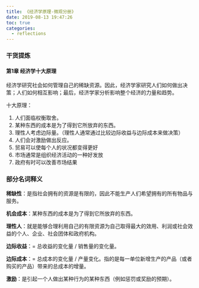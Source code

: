 ```yaml
---
title: 《经济学原理-微观分册》
date: 2019-08-13 19:47:26
toc: true
categories:
  - reflections
---
```




### 干货提炼

#### 第1章 经济学十大原理

经济学研究社会如何管理自己的稀缺资源。因此，经济学家研究人们如何做出决策；人们如何相互影响；最后，经济学家分析影响整个经济的力量和趋势。

十大原理：

1. 人们面临权衡取舍。
2. 某种东西的成本是为了得到它所放弃的东西。
3. 理性人考虑边际量。（理性人通常通过比较边际收益与边际成本来做决策）
4. 人们会对激励做出反应。
5. 贸易可以使每个人的状况都变得更好
6. 市场通常是组织经济活动的一种好发放
7. 政府有时可以改善市场结果



### 部分名词释义

**稀缺性**：是指社会拥有的资源是有限的，因此不能生产人们希望拥有的所有物品与服务。

**机会成本**：某种东西的成本是为了得到它所放弃的东西。

**理性人**：就是能够合理利用自己的有限资源为自己取得最大的效用、利润或社会效益的个人、企业、社会团体和政府机构。

**边际收益**：= 总收益的变化量 / 销售量的变化量。

**边际成本**：= 总成本的变化量 / 产量变化。指的是每一单位新增生产的产品（或者购买的产品）带来的总成本的增量。

**激励**：是引起一个人做出某种行为的某种东西（例如惩罚或奖励的预期）。